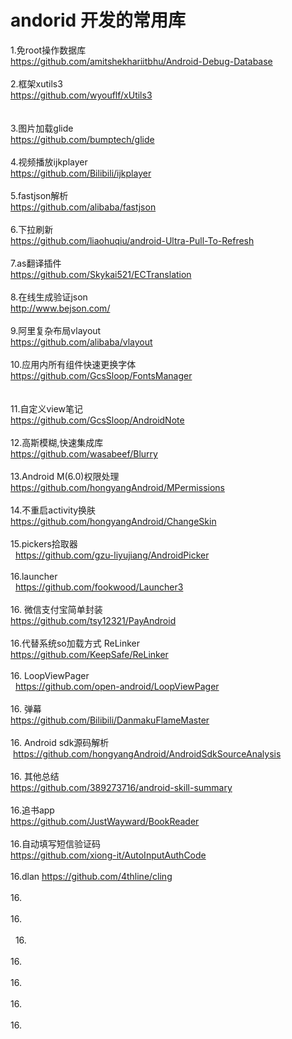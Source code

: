 # andorid 开发的常用库</br>
1.免root操作数据库</br>
https://github.com/amitshekhariitbhu/Android-Debug-Database</br></br>
2.框架xutils3</br>
https://github.com/wyouflf/xUtils3 </br></br>                 
3.图片加载glide</br>
https://github.com/bumptech/glide</br></br>
4.视频播放ijkplayer </br>
https://github.com/Bilibili/ijkplayer</br></br>
5.fastjson解析</br>
https://github.com/alibaba/fastjson</br></br>
6.下拉刷新</br>
https://github.com/liaohuqiu/android-Ultra-Pull-To-Refresh</br></br>
7.as翻译插件</br>
https://github.com/Skykai521/ECTranslation</br></br> 
8.在线生成验证json </br>
http://www.bejson.com/</br></br>
9.阿里复杂布局vlayout</br>
https://github.com/alibaba/vlayout</br></br>
10.应用内所有组件快速更换字体</br> https://github.com/GcsSloop/FontsManager </br></br></br>
11.自定义view笔记 </br>  https://github.com/GcsSloop/AndroidNote  </br></br>
12.高斯模糊,快速集成库 </br> https://github.com/wasabeef/Blurry</br></br>
13.Android M(6.0)权限处理</br> https://github.com/hongyangAndroid/MPermissions</br></br>
14.不重启activity换肤</br> https://github.com/hongyangAndroid/ChangeSkin </br></br>
15.pickers拾取器 </br>   https://github.com/gzu-liyujiang/AndroidPicker </br></br>
16.launcher  </br>   https://github.com/fookwood/Launcher3 </br></br> 
16. 微信支付宝简单封装</br> https://github.com/tsy12321/PayAndroid </br></br> 
16.代替系统so加载方式 ReLinker</br> https://github.com/KeepSafe/ReLinker </br></br> 
16. LoopViewPager </br>   https://github.com/open-android/LoopViewPager </br></br> 
16. 弹幕 </br>https://github.com/Bilibili/DanmakuFlameMaster  </br></br> 
16. Android sdk源码解析</br>   https://github.com/hongyangAndroid/AndroidSdkSourceAnalysis</br></br> 
16. 其他总结</br> https://github.com/389273716/android-skill-summary </br></br> 
16.追书app </br>
 https://github.com/JustWayward/BookReader  </br></br> 
16.自动填写短信验证码 </br> https://github.com/xiong-it/AutoInputAuthCode</br></br> 
16.dlan https://github.com/4thline/cling</br></br> 
16.                  </br></br> 
16.                  </br></br>        
16.                  </br></br> 
16.                  </br></br> 
16.                  </br></br> 
16.                  </br></br> 
16.                  </br></br> 

